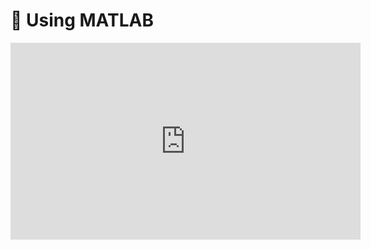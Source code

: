 # 🎥 Using MATLAB

<iframe width="560" height="315" src="https://www.youtube.com/embed/QfmN_jH1HdE?si=u8PGKdfFVj9S8uDd" title="YouTube video player" frameborder="0" allow="accelerometer; autoplay; clipboard-write; encrypted-media; gyroscope; picture-in-picture; web-share" referrerpolicy="strict-origin-when-cross-origin" allowfullscreen></iframe>
